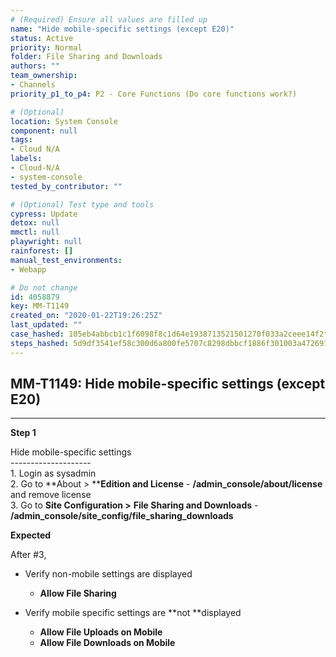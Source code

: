 ```yaml
---
# (Required) Ensure all values are filled up
name: "Hide mobile-specific settings (except E20)"
status: Active
priority: Normal
folder: File Sharing and Downloads
authors: ""
team_ownership:
- Channels
priority_p1_to_p4: P2 - Core Functions (Do core functions work?)

# (Optional)
location: System Console
component: null
tags:
- Cloud N/A
labels:
- Cloud-N/A
- system-console
tested_by_contributor: ""

# (Optional) Test type and tools
cypress: Update
detox: null
mmctl: null
playwright: null
rainforest: []
manual_test_environments:
- Webapp

# Do not change
id: 4058879
key: MM-T1149
created_on: "2020-01-22T19:26:25Z"
last_updated: ""
case_hashed: 105eb4abbcb1c1f6098f8c1d64e1938713521501270f033a2ceee14f2fde8c9573d091d1d5bd3e1ab64ca9f73912f4a8
steps_hashed: 5d9df3541ef58c300d6a800fe5707c8298dbbcf1886f301003a472691e0c1130f4d24eaa994f0a562f8fdd6db1ed6dd0
---
```


<!-- (Auto-generated) Based on frontmatter's "key" and "name" -->

## MM-T1149: Hide mobile-specific settings (except E20)

---

**Step 1**

Hide mobile-specific settings\
\--------------------\
1\. Login as sysadmin\
2\. Go to \*\*About > \*\***Edition and License** - **/admin\_console/about/license** and remove license\
3\. Go to **Site Configuration >** **File Sharing and Downloads** - **/admin\_console/site\_config/file\_sharing\_downloads**

**Expected**

After #3,

- Verify non-mobile settings are displayed

  - **Allow File Sharing**

- Verify mobile specific settings are \*\*not \*\*displayed

  - **Allow File Uploads on Mobile**
  - **Allow File Downloads on Mobile**
